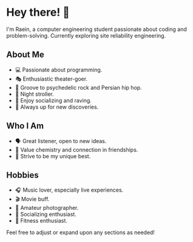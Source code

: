 <!--
**raeinsoltani/raeinsoltani** is a ✨ _special_ ✨ repository because its `README.md` (this file) appears on your GitHub profile.

Here are some ideas to get you started:

- 🔭 I’m currently working on ...
- 🌱 I’m currently learning ...
- 👯 I’m looking to collaborate on ...
- 🤔 I’m looking for help with ...
- 💬 Ask me about ...
- 📫 How to reach me: ...
- 😄 Pronouns: ...
- ⚡ Fun fact: ...
-->

# Hey there! 👋

I'm Raein, a computer engineering student passionate about coding and problem-solving. Currently exploring site reliability engineering.

## About Me

- 💻 Passionate about programming.
- 🎭 Enthusiastic theater-goer.
- 🎵 Groove to psychedelic rock and Persian hip hop.
- 🌃 Night stroller.
- 🎉 Enjoy socializing and raving.
- 🌟 Always up for new discoveries.

## Who I Am

- 🗣️ Great listener, open to new ideas.
- 👫 Value chemistry and connection in friendships.
- 💪 Strive to be my unique best.

## Hobbies

- 🎧 Music lover, especially live experiences.
- 🎬 Movie buff.
- 📸 Amateur photographer.
- 🥳 Socializing enthusiast.
- 💪 Fitness enthusiast.

Feel free to adjust or expand upon any sections as needed!
